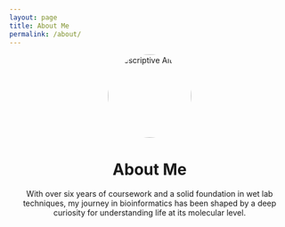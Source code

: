 ```yaml
---
layout: page
title: About Me
permalink: /about/
---
```


<div style="text-align: center; margin: 0 auto;">
  <img src="path/to/your/image.jpg" alt="Descriptive Alt Text" style="width: 150px; height: 150px; border-radius: 50%; object-fit: cover; display: block; margin: 0 auto;">
</div>

<h1 style="text-align: center;">About Me</h1>

<p style="text-align: center;">With over six years of coursework and a solid foundation in wet lab techniques, my journey in bioinformatics has been shaped by a deep curiosity for understanding life at its molecular level.</p>
